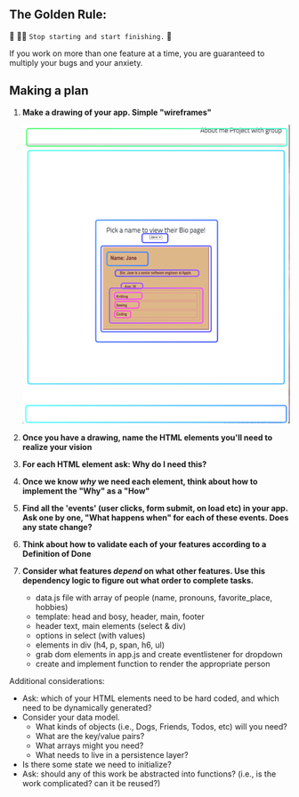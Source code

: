 ## The Golden Rule:

🦸 🦸‍♂️ `Stop starting and start finishing.` 🏁

If you work on more than one feature at a time, you are guaranteed to multiply your bugs and your anxiety.

## Making a plan

1. **Make a drawing of your app. Simple "wireframes"**

    ![wireframe for about us app](/assets/wireframe.png "wireframe for about us app")

1. **Once you have a drawing, name the HTML elements you'll need to realize your vision**

1. **For each HTML element ask: Why do I need this?**
1. **Once we know _why_ we need each element, think about how to implement the "Why" as a "How"**
1. **Find all the 'events' (user clicks, form submit, on load etc) in your app. Ask one by one, "What happens when" for each of these events. Does any state change?**
1. **Think about how to validate each of your features according to a Definition of Done**
1. **Consider what features _depend_ on what other features. Use this dependency logic to figure out what order to complete tasks.**
    - data.js file with array of people (name, pronouns, favorite_place, hobbies)
    - template: head and bosy, header, main, footer
    - header text, main elements (select & div)
    - options in select (with values)
    - elements in div (h4, p, span, h6, ul)
    - grab dom elements in app.js and create eventlistener for dropdown
    - create and implement function to render the appropriate person

Additional considerations:

-   Ask: which of your HTML elements need to be hard coded, and which need to be dynamically generated?
-   Consider your data model.
    -   What kinds of objects (i.e., Dogs, Friends, Todos, etc) will you need?
    -   What are the key/value pairs?
    -   What arrays might you need?
    -   What needs to live in a persistence layer?
-   Is there some state we need to initialize?
-   Ask: should any of this work be abstracted into functions? (i.e., is the work complicated? can it be reused?)
